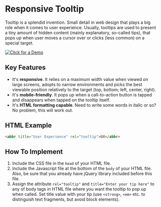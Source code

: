 # Responsive Tooltip

Tooltip is a splendid invention. Small detail in web design that plays a big role when it comes to user experience. Usually, tooltips are used to present a tiny amount of hidden content (mainly explanatory, so-called tips), that pops up when user moves a cursor over or clicks (less common) on a special target.

[![Click for a Demo](https://raw.githubusercontent.com/Instamojo/responsive-tooltip/master/responsive_tooltip.jpg)](https://rawgit.com/Instamojo/responsive-tooltip/master/demo/index.html)


## Key Features

- It's **responsive**. It relies on a maximum width value when viewed on large screens, adopts to narrow environments and picks the best viewable position relatively to the target (top, bottom; left, center, right).
- It's **mobile-friendly**. It pops up when a call-to-action button is tapped and disappears when tapped on the tooltip itself.
- It's **HTML formatting capable**. Need to write some words in italic or so? No problem, this will work out.


## HTML Example

```html
<abbr title="User Experience" rel="tooltip">UX</abbr>
```

## How To Implement

1. Include the CSS file in the `head` of your HTML file.
2. Include the Javascript file at the bottom of the `body` of your HTML file. Also, be sure that you already have jQuery library included before this file.
3. Assign the attribute `rel="tooltip"` and `title="Enter your tip here"` to any of body tags in HTML file where you want the tooltip to pop up when called. Set title value with your tip (use `<strong>`, `<em>` etc. to distinguish text fragments, but avoid block elements).
